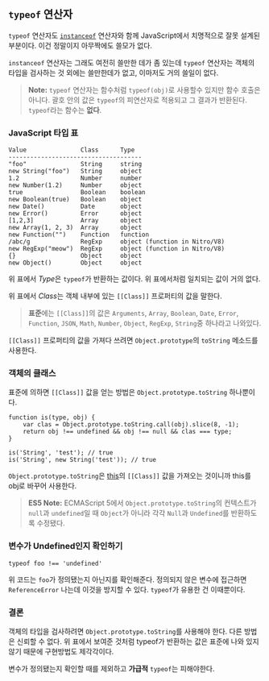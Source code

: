 ## `typeof` 연산자

`typeof` 연산자도 [`instanceof`](#types.instanceof) 연산자와 함께 JavaScript에서 치명적으로 잘못 설계된 부분이다. 이건 정말이지 아무짝에도 쓸모가 없다.

`instanceof` 연산자는 그래도 여전히 쓸만한 데가 좀 있는데 `typeof` 연산자는 객체의 타입을 검사하는 것 외에는 쓸만한데가 없고, 이마저도 거의 쓸일이 없다.

> **Note:** `typeof` 연산자는 함수처럼 `typeof(obj)`로 사용할수 있지만 함수 호출은 아니다. 괄호 안의 값은 `typeof`의 피연산자로 적용되고 그 결과가 반환된다. `typeof`라는 함수는 **없다**.

### JavaScript 타입 표

    Value               Class      Type
    -------------------------------------
    "foo"               String     string
    new String("foo")   String     object
    1.2                 Number     number
    new Number(1.2)     Number     object
    true                Boolean    boolean
    new Boolean(true)   Boolean    object
    new Date()          Date       object
    new Error()         Error      object
    [1,2,3]             Array      object
    new Array(1, 2, 3)  Array      object
    new Function("")    Function   function
    /abc/g              RegExp     object (function in Nitro/V8)
    new RegExp("meow")  RegExp     object (function in Nitro/V8)
    {}                  Object     object
    new Object()        Object     object

위 표에서 *Type*은 `typeof`가 반환하는 값이다. 위 표에서처럼 일치되는 값이 거의 없다.

위 표에서 *Class*는 객체 내부에 있는 `[[Class]]` 프로퍼티의 값을 말한다.

> **표준**에는 `[[Class]]`의 값은 `Arguments`, `Array`, `Boolean`, `Date`, `Error`, `Function`, `JSON`, `Math`, `Number`, `Object`, `RegExp`, `String`중 하나라고 나와있다.

`[[Class]]` 프로퍼티의 값을 가져다 쓰려면 `Object.prototype`의 `toString` 메소드를 사용한다.

### 객체의 클래스

표준에 의하면 `[[Class]]` 값을 얻는 방법은 `Object.prototype.toString` 하나뿐이다.

    function is(type, obj) {
        var clas = Object.prototype.toString.call(obj).slice(8, -1);
        return obj !== undefined && obj !== null && clas === type;
    }
    
    is('String', 'test'); // true
    is('String', new String('test')); // true

`Object.prototype.toString`은 [this](#function.this)의 `[[Class]]` 값을 가져오는 것이니까 this를 obj로 바꾸어 사용한다.

> **ES5 Note:** ECMAScript 5에서 `Object.prototype.toString`의 컨텍스트가 `null`과 `undefined`일 때 `Object`가 아니라 각각 `Null`과 `Undefined`를 반환하도록 수정됐다.

### 변수가 Undefined인지 확인하기

    typeof foo !== 'undefined'

위 코드는 `foo`가 정의됐는지 아닌지를 확인해준다. 정의되지 않은 변수에 접근하면 `ReferenceError` 나는데 이것을 방지할 수 있다. `typeof`가 유용한 건 이때뿐이다.

### 결론

객체의 타입을 검사하려면 `Object.prototype.toString`를 사용해야 한다. 다른 방법은 신뢰할 수 없다. 위 표에서 보여준 것처럼 typeof가 반환하는 값은 표준에 나와 있지 않기 때문에 구현방법도 제각각이다.

변수가 정의됐는지 확인할 때를 제외하고 **가급적** `typeof`는 피해야한다.